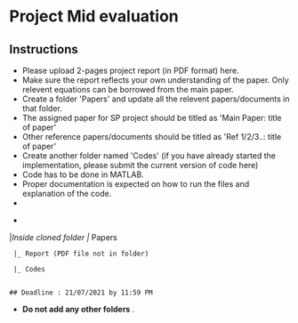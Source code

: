 # Project Mid evaluation

## Instructions
- Please upload 2-pages project report (in PDF format) here.
- Make sure the report reflects your own understanding of the paper. Only relevent equations can be borrowed from the main paper.
- Create a folder 'Papers' and update all the relevent papers/documents in that folder.
- The assigned paper for SP project should be titled as 'Main Paper: title of paper'
- Other reference papers/documents should be titled as 'Ref 1/2/3..: title of paper'
- Create another folder named 'Codes' (if you have already started the implementation, please submit the current version of code here)
- Code has to be done in MATLAB.
- Proper documentation is expected on how to run the files and explanation of the code.
- 
- ```
 |_Inside cloned folder
     |_ Papers
     
     |_ Report (PDF file not in folder)
     
     |_ Codes
               
```                     

## Deadline : 21/07/2021 by 11:59 PM
```
- <strong> Do not add any other folders </strong>.

